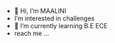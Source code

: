 - 👋 Hi, I’m MAALINI
-  I’m interested in challenges
- 🌱 I’m currently learning B.E ECE
-  reach me ...

<!---
maalini21/maalini21 is a ✨ special ✨ repository because its `README.md` (this file) appears on your GitHub profile.
You can click the Preview link to take a look at your changes.
--->
